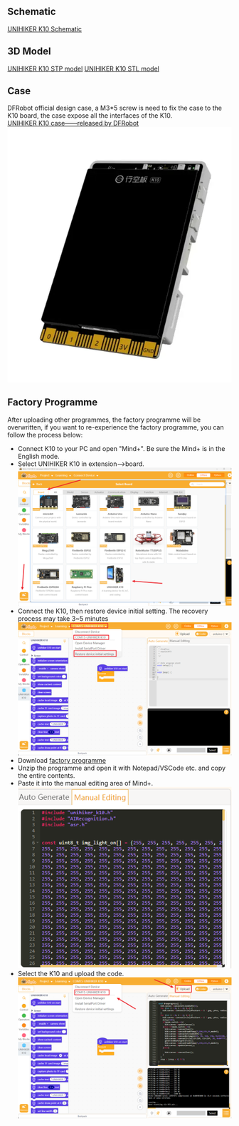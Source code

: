 ## **Schematic**
[UNIHIKER K10 Schematic](img/hardwarereference_onboard/UNIHIKERk10Sch.PDF) 

## **3D Model**
[UNIHIKER K10 STP model](https://dfimg.dfrobot.com/62b2fb5caa613609f271523c/wiki/0e1a9576dddf1e4a435683e2633d21cb.zip) 
[UNIHIKER K10 STL model](https://dfimg.dfrobot.com/5cabf4771804207b131ae8cb/wiki/cf174faab293c4f3c5f6bd1e92e4a199.zip)

## **Case**
DFRobot official design case, a M3*5 screw is need to fix the case to the K10 board, the case expose all the interfaces of the K10.<br/>
[UNIHIKER K10 case——released by DFRobot](https://dfimg.dfrobot.com/62b2fb5caa613609f271523c/wiki/dd231e44c83eacf7ad601ce01b386718.zip) 
![image.png](img/hardwarereference_onboard/onboard3.png) 

## **Factory Programme**
After uploading other programmes, the factory programme will be overwritten, if you want to re-experience the factory programme, you can follow the process below:<br/>
- Connect K10 to your PC and open "Mind+". Be sure the Mind+ is in the English mode.<br/>
- Select UNIHIKER K10 in extension——>board.<br/>
![image.png](img/hardwarereference_onboard/onboard7.png) 
- Connect the K10, then restore device initial setting. The recovery process may take 3~5 minutes<br/>
![image.png](img/hardwarereference_onboard/onboard8.png) 
- Download [factory programme](https://img.dfrobot.com.cn/wikicn/62b2fb5caa613609f271523c/90d9a709be69b96c37cadd2af0337b0e.zip)<br/>
- Unzip the programme and open it with Notepad/VSCode etc. and copy the entire contents.<br/>
- Paste it into the manual editing area of Mind+.<br/>
![image.png](../img/get-started/getstarted5.png)<br/>
- Select the K10 and upload the code.<br/>
![image.png](img/hardwarereference_onboard/onboard9.png) 